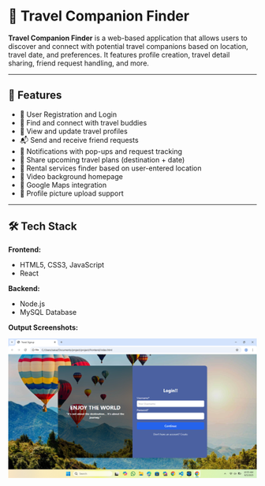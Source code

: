 # 🧳 Travel Companion Finder

**Travel Companion Finder** is a web-based application that allows users to discover and connect with potential travel companions based on location, travel date, and preferences. It features profile creation, travel detail sharing, friend request handling, and more.

---

## 🚀 Features

- 🔐 User Registration and Login
- 👥 Find and connect with travel buddies
- 📝 View and update travel profiles
- 📬 Send and receive friend requests
- 🔔 Notifications with pop-ups and request tracking
- 📅 Share upcoming travel plans (destination + date)
- 🧾 Rental services finder based on user-entered location
- 🎥 Video background homepage
- 📍 Google Maps integration
- 📸 Profile picture upload support

---

## 🛠️ Tech Stack

**Frontend:**
- HTML5, CSS3, JavaScript
- React

**Backend:**
- Node.js
- MySQL Database

**Output Screenshots:**

![Output Image](output1.png)
